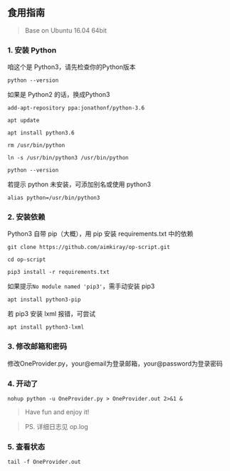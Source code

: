 ## 食用指南

> Base on Ubuntu 16.04 64bit

### 1. 安装 Python

咱这个是 Python3，请先检查你的Python版本

```shell
python --version
```

如果是 Python2 的话，换成Python3

```shell
add-apt-repository ppa:jonathonf/python-3.6

apt update

apt install python3.6

rm /usr/bin/python

ln -s /usr/bin/python3 /usr/bin/python

python --version
```

若提示 python 未安装，可添加别名或使用 python3

```shell
alias python=/usr/bin/python3
```

### 2. 安装依赖

Python3 自带 pip（大概），用 pip 安装 requirements.txt 中的依赖

```shell
git clone https://github.com/aimkiray/op-script.git

cd op-script

pip3 install -r requirements.txt
```

如果提示`No module named 'pip3'`，需手动安装 pip3

```shell
apt install python3-pip
```

若 pip3 安装 lxml 报错，可尝试

```shell
apt install python3-lxml
```

### 3. 修改邮箱和密码

修改OneProvider.py，your@email为登录邮箱，your@password为登录密码


### 4. 开动了

```shell
nohup python -u OneProvider.py > OneProvider.out 2>&1 &
```

> Have fun and enjoy it!

> PS. 详细日志见 op.log

### 5. 查看状态

```shell
tail -f OneProvider.out
```


